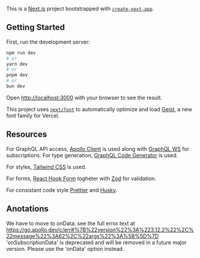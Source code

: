 This is a [Next.js](https://nextjs.org) project bootstrapped with [`create-next-app`](https://nextjs.org/docs/pages/api-reference/create-next-app).

## Getting Started

First, run the development server:

```bash
npm run dev
# or
yarn dev
# or
pnpm dev
# or
bun dev
```

Open [http://localhost:3000](http://localhost:3000) with your browser to see the result.

This project uses [`next/font`](https://nextjs.org/docs/pages/building-your-application/optimizing/fonts) to automatically optimize and load [Geist](https://vercel.com/font), a new font family for Vercel.

## Resources

For GraphQL API access, [Apollo Client](https://www.apollographql.com/) is used along with [GraphQL WS](https://the-guild.dev/graphql/ws) for subscriptions. For type generation, [GraphQL Code Generator](https://the-guild.dev/graphql/codegen/) is used.

For styles, [Tailwind CSS](https://tailwindcss.com/) is used.

For forms, [React Hook Form](https://react-hook-form.com/) togheter with [Zod](https://zod.dev/) for validation.

For consistant code style [Prettier](https://prettier.io/) and [Husky](https://typicode.github.io/husky/).

## Anotations

We have to move to onData: see the full error text at https://go.apollo.dev/c/err#%7B%22version%22%3A%223.12.2%22%2C%22message%22%3A62%2C%22args%22%3A%5B%5D%7D
'onSubscriptionData' is deprecated and will be removed in a future major version. Please use the 'onData' option instead.
